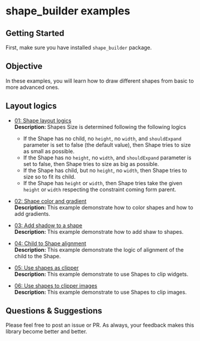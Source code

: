 
# shape_builder examples

## Getting Started
First, make sure you have installed `shape_builder` package. 
<Br />


## Objective

In these examples, you will learn how to draw different shapes from basic to more advanced ones.


## Layout logics

- [01: Shape layout logics](https://github.com/GIfatahTH/shape_builder/blob/dev/example/lib/ex_001_basic_shapes/ex_01_shape_layout.dart)
   <br /><b> Description: </b>
   Shapes Size is determined following the following logics
    * If the Shape has no child, no `height`, no `width`, and  `shouldExpand` parameter is set to false (the default value), then Shape tries to size as small as possible.
    * If the Shape has no `height`, no `width`, and  `shouldExpand` parameter is set to false, then Shape tries to size as big as possible.
    * If the Shape has child, but no `height`, no `width`, then Shape tries to size so to fit its child.
     * If the Shape has `height` or `width`, then Shape tries take the given `height` or `width` respecting the constraint coming form parent.

- [02: Shape color and gradient](https://github.com/GIfatahTH/shape_builder/blob/dev/example/lib/ex_001_basic_shapes/ex_02_color_and_gradient.dart)
   <br /><b> Description: </b>
   This example demonstrate how to color shapes and how to add gradients.

- [03: Add shadow to a shape](https://github.com/GIfatahTH/shape_builder/blob/dev/example/lib/ex_001_basic_shapes/ex_03_shadow.dart)
   <br /><b> Description: </b>
   This example demonstrate how to add shaw to shapes.

- [04: Child to Shape alignment](https://github.com/GIfatahTH/shape_builder/blob/dev/example/lib/ex_001_basic_shapes/ex_04_child_alignment.dart)
   <br /><b> Description: </b>
   This example demonstrate the logic of alignment of the child to the Shape.

- [05: Use shapes as clipper](https://github.com/GIfatahTH/shape_builder/blob/dev/example/lib/ex_001_basic_shapes/ex_05_clip_behaviour.dart)
   <br /><b> Description: </b>
   This example demonstrate to use Shapes to clip widgets.

- [06: Use shapes to clipper images](https://github.com/GIfatahTH/shape_builder/blob/dev/example/lib/ex_001_basic_shapes/ex_06_clip_behaviour_image.dart)
   <br /><b> Description: </b>
   This example demonstrate to use Shapes to clip images.



## Questions & Suggestions
Please feel free to post an issue or PR. As always, your feedback makes this library become better and better.

